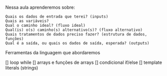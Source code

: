 Nessa aula aprenderemos sobre:

    Quais os dados de entrada que terei? (inputs)
    Quais as variáveis?
    Qual o caminho ideal? (fluxo ideal)
    Qual(is) o(s) caminho(s) alternativo(s)? (fluxo alternativo)
    Quais tratamentos de dados preciso fazer? (estrutura de dados, funções)
    Qual é a saída, ou quais os dados de saída, esperada? (outputs)

Ferramentas da linguagem que abordaremos

[] loop while
[] arrays e funções de arrays
[] condicional if/else
[] template literals (strings)